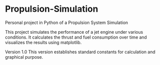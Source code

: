 # Propulsion-Simulation
Personal project in Python of a Propulsion System Simulation

This project simulates the performance of a jet engine under various conditions. It calculates the thrust and fuel consumption over time and visualizes the results using matplotlib.

Version 1.0
    This version establishes standard constants for calculation and graphical purpose.